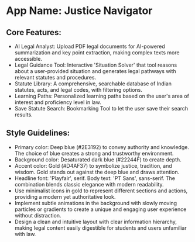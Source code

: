 # **App Name**: Justice Navigator

## Core Features:

- AI Legal Analyst: Upload PDF legal documents for AI-powered summarization and key point extraction, making complex texts more accessible.
- Legal Guidance Tool: Interactive 'Situation Solver' that tool reasons about a user-provided situation and generates legal pathways with relevant statutes and procedures.
- Statute Library: A comprehensive, searchable database of Indian statutes, acts, and legal codes, with filtering options.
- Learning Paths: Personalized learning paths based on the user's area of interest and proficiency level in law.
- Save Statute Search: Bookmarking Tool to let the user save their search results.

## Style Guidelines:

- Primary color: Deep blue (#2E3192) to convey authority and knowledge. The choice of blue creates a strong and trustworthy environment.
- Background color: Desaturated dark blue (#22244F) to create depth.
- Accent color: Gold (#D4AF37) to symbolize justice, tradition, and wisdom. Gold stands out against the deep blue and draws attention.
- Headline font: 'Playfair', serif. Body text: 'PT Sans', sans-serif. The combination blends classic elegance with modern readability.
- Use minimalist icons in gold to represent different sections and actions, providing a modern yet authoritative look.
- Implement subtle animations in the background with slowly moving particles or gradients to create a unique and engaging user experience without distraction.
- Design a clean and intuitive layout with clear information hierarchy, making legal content easily digestible for students and users unfamiliar with law.